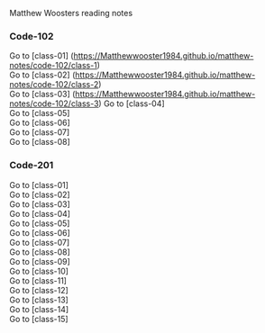   Matthew Woosters reading notes 
  
 ### Code-102 
Go to [class-01]  (https://Matthewwooster1984.github.io/matthew-notes/code-102/class-1)   
Go to [class-02]  (https://Matthewwooster1984.github.io/matthew-notes/code-102/class-2)     
Go to [class-03]  (https://Matthewwooster1984.github.io/matthew-notes/code-102/class-3) 
Go to [class-04]  
Go to [class-05]  
Go to [class-06]  
Go to [class-07]  
Go to [class-08]  

 ### Code-201
Go to [class-01]  
Go to [class-02]  
Go to [class-03]  
Go to [class-04]  
Go to [class-05]  
Go to [class-06]  
Go to [class-07]  
Go to [class-08]  
Go to [class-09]  
Go to [class-10]  
Go to [class-11]  
Go to [class-12]  
Go to [class-13]  
Go to [class-14]  
Go to [class-15]  
